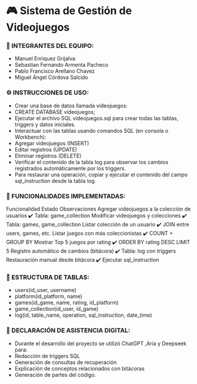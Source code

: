 # 🎮 Sistema de Gestión de Videojuegos

### 👥 INTEGRANTES DEL EQUIPO:

- Manuel Enriquez Grijalva
- Sebastian Fernando Armenta Pacheco
- Pablo Francisco Arellano Chavez
- Miguel Ángel Córdova Salcido

### ⚙️ INSTRUCCIONES DE USO:

- Crear una base de datos llamada videojuegos:
- CREATE DATABASE videojuegos;
- Ejecutar el archivo SQL videojuegos.sql para crear todas las tablas, triggers y datos iniciales.
- Interactuar con las tablas usando comandos SQL (en consola o Workbench):
- Agregar videojuegos (INSERT)
- Editar registros (UPDATE)
- Eliminar registros (DELETE)
- Verificar el contenido de la tabla log para observar los cambios registrados automáticamente por los triggers.
- Para restaurar una operación, copiar y ejecutar el contenido del campo sql_instruction desde la tabla log.

### 📌 FUNCIONALIDADES IMPLEMENTADAS:

Funcionalidad	                               Estado	Observaciones
Agregar videojuegos a la colección de usuarios	✔️	Tabla: game_collection
Modificar videojuegos y colecciones	        ✔️	Tabla: games, game_collection
Listar colección de un usuario	                ✔️	JOIN entre users, games, etc.
Listar juegos con más coleccionistas	        ✔️	COUNT + GROUP BY
Mostrar Top 5 juegos por rating	                ✔️	ORDER BY rating DESC LIMIT 5
Registro automático de cambios (bitácora)	✔️	Tabla: log con triggers
Restauración manual desde bitácora	        ✔️	Ejecutar sql_instruction

### 🧱 ESTRUCTURA DE TABLAS:

- users(id_user, username)
- platform(id_platform, name)
- games(id_game, name, rating, id_platform)
- game_collection(id_user, id_game)
- log(id, table_name, operation, sql_instruction, date_time)

### 🤖 DECLARACIÓN DE ASISTENCIA DIGITAL:

- Durante el desarrollo del proyecto se utilizó ChatGPT ,Aria y Deepseek para:
- Redacción de triggers SQL
- Generación de consultas de recuperación
- Explicación de conceptos relacionados con bitácoras
- Generación de partes del código.